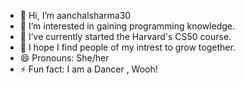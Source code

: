 - 👋 Hi, I’m aanchalsharma30
- 👀 I’m interested in gaining programming knowledge.
- 🌱 I’ve currently started the Harvard's CS50 course.
- 💞️ I hope I find people of my intrest to grow together.
- 😄 Pronouns: She/her
- ⚡ Fun fact: I am a Dancer , Wooh!

<!---
aanchalsharma30/aanchalsharma30 is a ✨ special ✨ repository because its `README.md` (this file) appears on your GitHub profile.
You can click the Preview link to take a look at your changes.
--->
